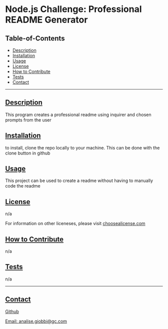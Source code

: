 
  # Node.js Challenge: Professional README Generator

  

  ## Table-of-Contents
  - [Description](#description)
  - [Installation](#installation)
  - [Usage](#usage)
  - [License](#license)
  - [How to Contribute](#how-to-contribute)
  - [Tests](#tests)
  - [Contact](#contact)

  ---

  ## [Description](#table-of-contents)
  This program creates a professional readme using inquirer and chosen prompts from the user

  ## [Installation](#table-of-contents)
  to install, clone the repo locally to your machine. This can be done with the clone button in github

  ## [Usage](#table-of-contents)
  This project can be used to create a readme without having to manually code the readme

  ## [License](#table-of-contents)
  n/a

  For information on other liceneses, please visit
  [choosealicense.com](https://choosealicense.com/)

  ## [How to Contribute](#table-of-contents)
  n/a

  ## [Tests](#table-of-contents)
   n/a

   ---
  ## [Contact](#table-of-contents)

  [Github](http://github.com/analisegiobbi3)

  [Email: analise.giobbi@gc.com](mailto:analise.giobbi@gc.com)

